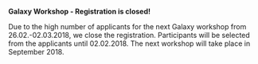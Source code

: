 **Galaxy Workshop - Registration is closed!**

Due to the high number of applicants for the next Galaxy workshop from 26.02.-02.03.2018, we close the registration.
Participants will be selected from the applicants until 02.02.2018.
The next workshop will take place in September 2018.
